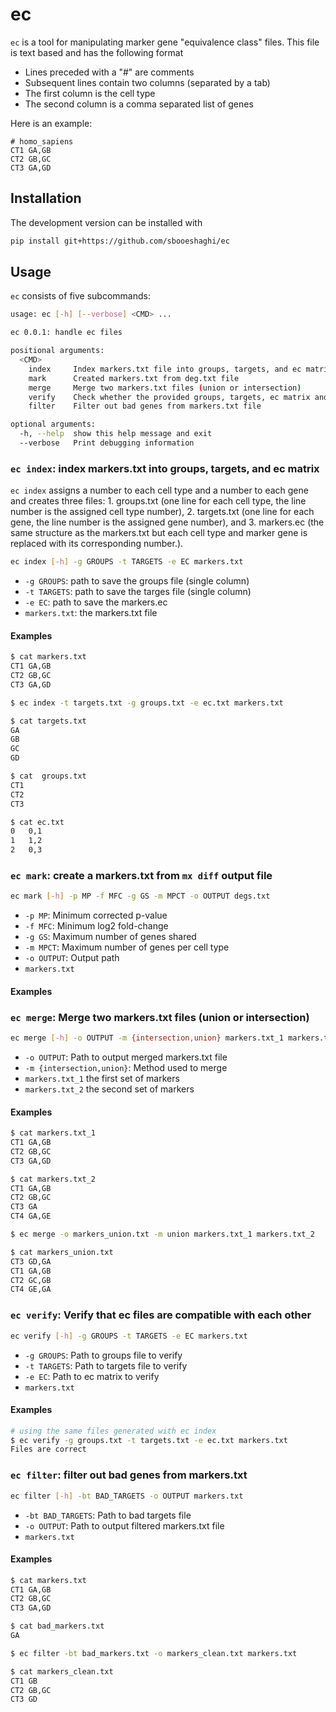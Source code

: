 # ec

`ec` is a tool for manipulating marker gene "equivalence class" files. This file is text based and has the following format

- Lines preceded with a "#" are comments
- Subsequent lines contain two columns (separated by a tab)
- The first column is the cell type
- The second column is a comma separated list of genes

Here is an example:

```
# homo_sapiens
CT1	GA,GB
CT2	GB,GC
CT3	GA,GD
```

## Installation

The development version can be installed with

```bash
pip install git+https://github.com/sbooeshaghi/ec
```

## Usage

`ec` consists of five subcommands:

```bash
usage: ec [-h] [--verbose] <CMD> ...

ec 0.0.1: handle ec files

positional arguments:
  <CMD>
    index     Index markers.txt file into groups, targets, and ec matrix files
    mark      Created markers.txt from deg.txt file
    merge     Merge two markers.txt files (union or intersection)
    verify    Check whether the provided groups, targets, ec matrix and markers.txt files are correct and compatible with each other
    filter    Filter out bad genes from markers.txt file

optional arguments:
  -h, --help  show this help message and exit
  --verbose   Print debugging information
```

### `ec index`: index markers.txt into groups, targets, and ec matrix

`ec index` assigns a number to each cell type and a number to each gene and creates three files: 1. groups.txt (one line for each cell type, the line number is the assigned cell type number), 2. targets.txt (one line for each gene, the line number is the assigned gene number), and 3. markers.ec (the same structure as the markers.txt but each cell type and marker gene is replaced with its corresponding number.).

```bash
ec index [-h] -g GROUPS -t TARGETS -e EC markers.txt
```

- `-g GROUPS`: path to save the groups file (single column)
- `-t TARGETS`: path to save the targes file (single column)
- `-e EC`: path to save the markers.ec
- `markers.txt`: the markers.txt file

#### Examples

```bash
$ cat markers.txt
CT1	GA,GB
CT2	GB,GC
CT3	GA,GD

$ ec index -t targets.txt -g groups.txt -e ec.txt markers.txt

$ cat targets.txt
GA
GB
GC
GD

$ cat  groups.txt
CT1
CT2
CT3

$ cat ec.txt
0	0,1
1	1,2
2	0,3
```

### `ec mark`: create a markers.txt from `mx diff` output file

```bash
ec mark [-h] -p MP -f MFC -g GS -m MPCT -o OUTPUT degs.txt
```

- `-p MP`: Minimum corrected p-value
- `-f MFC`: Minimum log2 fold-change
- `-g GS`: Maximum number of genes shared
- `-m MPCT`: Maximum number of genes per cell type
- `-o OUTPUT`: Output path
- `markers.txt`

#### Examples

### `ec merge`: Merge two markers.txt files (union or intersection)

```bash
ec merge [-h] -o OUTPUT -m {intersection,union} markers.txt_1 markers.txt_2
```

- `-o OUTPUT`: Path to output merged markers.txt file
- `-m {intersection,union}`: Method used to merge
- `markers.txt_1` the first set of markers
- `markers.txt_2` the second set of markers

#### Examples

```bash
$ cat markers.txt_1
CT1	GA,GB
CT2	GB,GC
CT3	GA,GD

$ cat markers.txt_2
CT1	GA,GB
CT2	GB,GC
CT3	GA
CT4	GA,GE

$ ec merge -o markers_union.txt -m union markers.txt_1 markers.txt_2

$ cat markers_union.txt
CT3	GD,GA
CT1	GA,GB
CT2	GC,GB
CT4	GE,GA
```

### `ec verify`: Verify that ec files are compatible with each other

```bash
ec verify [-h] -g GROUPS -t TARGETS -e EC markers.txt
```

- `-g GROUPS`: Path to groups file to verify
- `-t TARGETS`: Path to targets file to verify
- `-e EC`: Path to ec matrix to verify
- `markers.txt`

#### Examples

```bash
# using the same files generated with ec index
$ ec verify -g groups.txt -t targets.txt -e ec.txt markers.txt
Files are correct
```

### `ec filter`: filter out bad genes from markers.txt

```bash
ec filter [-h] -bt BAD_TARGETS -o OUTPUT markers.txt
```

- `-bt BAD_TARGETS`: Path to bad targets file
- `-o OUTPUT`: Path to output filtered markers.txt file
- `markers.txt`

#### Examples

```bash
$ cat markers.txt
CT1	GA,GB
CT2	GB,GC
CT3	GA,GD

$ cat bad_markers.txt
GA

$ ec filter -bt bad_markers.txt -o markers_clean.txt markers.txt

$ cat markers_clean.txt
CT1	GB
CT2	GB,GC
CT3	GD
```
